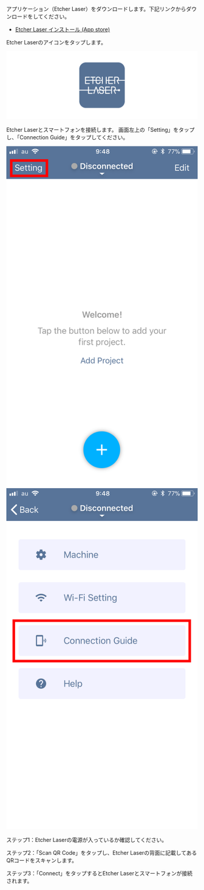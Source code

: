 アプリケーション（Etcher Laser）をダウンロードします。下記リンクからダウンロードをしてください。

- [Etcher Laser インストール (App store)](https://www.smartdiys.com)

Etcher Laserのアイコンをタップします。

<img src="./images/software_setup_mobile_1.png">

Etcher Laserとスマートフォンを接続します。
画面左上の「Setting」をタップし、「Connection Guide」をタップしてください。

<img src="./images/software_setup_mobile_2.png">

<img src="./images/software_setup_mobile_3.png">

ステップ1：Etcher Laserの電源が入っているか確認してください。

ステップ2：「Scan QR Code」をタップし、Etcher Laserの背面に記載してあるQRコードをスキャンします。

ステップ3：「Connect」をタップするとEtcher Laserとスマートフォンが接続されます。
